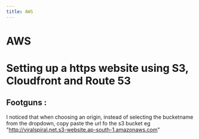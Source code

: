 ```yaml
---
title: AWS
---
```


# AWS

# Setting up a https website using S3, Cloudfront and Route 53

## Footguns :

I noticed that when choosing an origin, instead of selecting the bucketname from the dropdown, copy paste the url fo the s3 bucket
eg "http://viralspiral.net.s3-website.ap-south-1.amazonaws.com"
